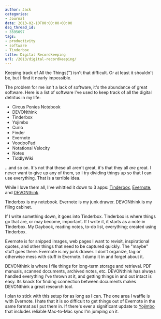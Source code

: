 ```yaml
---
author: Jack
categories:
- Journal
date: 2013-02-10T00:00:00+00:00
dsq_thread_id:
- 3595697
tags:
- productivity
- software
- Tinderbox
title: Digital Recordkeeping
url: /2013/digital-recordkeeping/
---
```


Keeping track of All the Things(&trade;) isn't that difficult. Or at least it shouldn't be, but I find it nearly impossible. 

The problem for me isn't a lack of software, it's the abundance of great software. Here is a list of software I've used to keep track of all the digital detritus in my life:

  * Circus Ponies Notebook
  * DEVONthink
  * Tinderbox
  * Yojimbo
  * Curio
  * Finder
  * Evernote
  * VoodooPad
  * Notational Velocity
  * Notes
  * TiddlyWiki

&#8230;and so on. It's not that these all aren't great, it's that they all _are_ great. I never want to give up any of them, so I try dividing things up so that I can use everything. That is a terrible idea. 

While I love them all, I've whittled it down to 3 apps: [Tinderbox][1], [Evernote][2], and [DEVONthink][3].

Tinderbox is my notebook. Evernote is my junk drawer. DEVONthink is my filing cabinet. 

If I write something down, it goes into Tinderbox. Tinderbox is where things go that are, or may become, important. If I write it, it starts as a note in Tinderbox. My Daybook, reading notes, to-do list, everything; created using Tinderbox.

Evernote is for snipped images, web pages I want to revisit, inspirational quotes, and other things that need to be captured quickly. The "maybe" stuff goes there. Evernote is my junk drawer. I don't organize, tag or otherwise mess with stuff in Evernote. I dump it in and forget about it. 

DEVONthink is where I file things for long-term storage and retrieval. PDF manuals, scanned documents, archived notes, etc. DEVONthink has always handled everything I've thrown at it, and getting things in and out intact is easy. Its knack for finding connection between documents makes DEVONthink a great research tool.

I plan to stick with this setup for as long as I can. The one area I waffle is with Evernote. I hate that it is so difficult to get things out of Evernote in the same format as I put them in. If there's ever a significant update to [Yojimbo][4] that includes reliable Mac-to-Mac sync I'm jumping on it.

 [1]: http://www.eastgate.com/Tinderbox/
 [2]: http://evernote.com
 [3]: http://www.devontechnologies.com/products/devonthink/overview.html
 [4]: http://www.barebones.com/products/yojimbo/